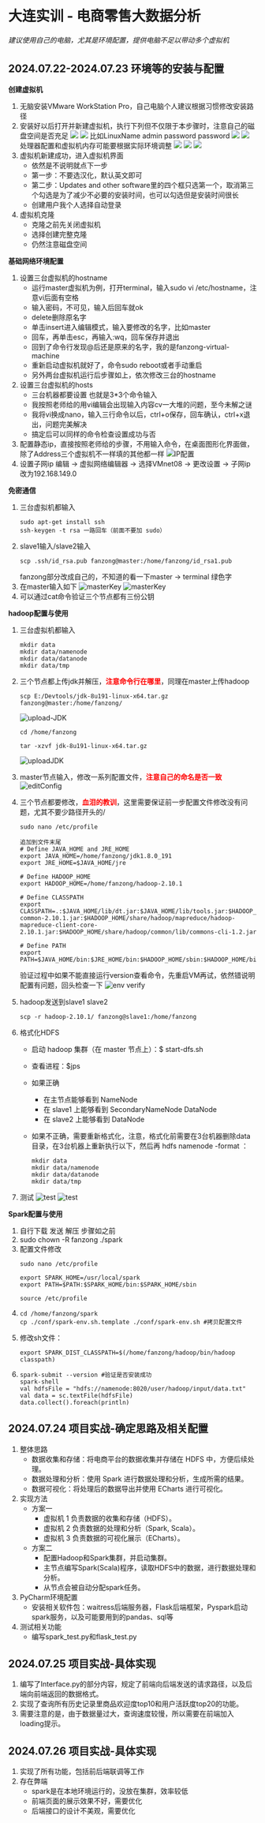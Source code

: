 # 大连实训 - 电商零售大数据分析
###### 建议使用自己的电脑，尤其是环境配置，提供电脑不足以带动多个虚拟机

## 2024.07.22-2024.07.23 环境等的安装与配置
**创建虚拟机**
1. 无脑安装VMware WorkStation Pro，自己电脑个人建议根据习惯修改安装路径
2. 安装好以后打开并新建虚拟机，执行下列但不仅限于本步骤时，注意自己的磁盘空间是否充足
![](img/VM-0.png)
![](img/VM-1.png)
比如LinuxName admin password password
![](img/VM-2.png)
![](img/VM-3.png)
处理器配置和虚拟机内存可能要根据实际环境调整
![](img/VM-4.png)
![](img/VM-5.png)
![](img/VM-6.png)
3. 虚拟机新建成功，进入虚拟机界面
   - 依然是不说明就点下一步
   - 第一步：不要选汉化，默认英文即可
   - 第二步：Updates and other software里的四个框只选第一个，取消第三个勾选是为了减少不必要的安装时间，也可以勾选但是安装时间很长
   - 创建用户我个人选择自动登录
4. 虚拟机克隆
   - 克隆之前先关闭虚拟机
   - 选择创建完整克隆
   - 仍然注意磁盘空间

**基础网络环境配置**
1. 设置三台虚拟机的hostname
   - 运行master虚拟机为例，打开terminal，输入sudo vi /etc/hostname，注意vi后面有空格
   - 输入密码，不可见，输入后回车就ok
   - delete删除原名字
   - 单击insert进入编辑模式，输入要修改的名字，比如master
   - 回车，再单击esc，再输入:wq，回车保存并退出
   - 回到了命令行发现@后还是原来的名字，我的是fanzong-virtual-machine
   - 重新启动虚拟机就好了，命令sudo reboot或者手动重启
   - 另外两台虚拟机运行后步骤如上，依次修改三台的hostname
2. 设置三台虚拟机的hosts
   - 三台机器都要设置 也就是3*3个命令输入
   - 我按照老师给的用vi编辑会出现输入内容cv一大堆的问题，至今未解之谜
   - 我将vi换成nano，输入三行命令以后，ctrl+o保存，回车确认，ctrl+x退出，问题完美解决
   - 搞定后可以同样的命令检查设置成功与否
3. 配置静态ip，直接按照老师给的步骤，不用输入命令，在桌面图形化界面做，除了Address三个虚拟机不一样填的其他都一样
 ![IP配置](img/IPconfig.png)
4. 设置子网ip
   编辑 -> 虚拟网络编辑器 -> 选择VMnet08 -> 更改设置 -> 子网ip改为192.168.149.0

**免密通信**
1. 三台虚拟机都输入
   ```
   sudo apt-get install ssh
   ssh-keygen -t rsa 一路回车（前面不要加 sudo）
   ```
2. slave1输入/slave2输入
   ```
   scp .ssh/id_rsa.pub fanzong@master:/home/fanzong/id_rsa1.pub
   ```
   fanzong部分改成自己的，不知道的看一下master -> terminal 绿色字
3. 在master输入如下
   ![masterKey](img/masterKey0.png)
   ![masterKey](img/masterKey1.png)
4. 可以通过cat命令验证三个节点都有三份公钥

**hadoop配置与使用**
1. 三台虚拟机都输入
   
   ```
   mkdir data
   mkdir data/namenode
   mkdir data/datanode
   mkdir data/tmp
   ```
2. 三个节点都上传jdk并解压，**<span style="color:red">注意命令行在哪里</span>**，同理在master上传hadoop
   ```
   scp E:/Devtools/jdk-8u191-linux-x64.tar.gz fanzong@master:/home/fanzong/
   ```
   ![upload-JDK](img/uploadJDK.png)
   ```
   cd /home/fanzong
   ```
   ```
   tar -xzvf jdk-8u191-linux-x64.tar.gz
   ```
   ![uploadJDK](img/jieyaJDK.png)
3. master节点输入，修改一系列配置文件，**<span style="color:red">注意自己的命名是否一致</span>**
   ![editConfig](img/UIEditConfig.png)
4. 三个节点都要修改，**<span style="color:red">血泪的教训</span>**，这里需要保证前一步配置文件修改没有问题，尤其不要少路径开头的/
   ```
   sudo nano /etc/profile
   ```
 
   
   ``` 
   追加到文件末尾
   # Define JAVA_HOME and JRE_HOME
   export JAVA_HOME=/home/fanzong/jdk1.8.0_191
   export JRE_HOME=$JAVA_HOME/jre

   # Define HADOOP_HOME
   export HADOOP_HOME=/home/fanzong/hadoop-2.10.1

   # Define CLASSPATH
   export CLASSPATH=.:$JAVA_HOME/lib/dt.jar:$JAVA_HOME/lib/tools.jar:$HADOOP_HOME/share/hadoop/common/hadoop-common-2.10.1.jar:$HADOOP_HOME/share/hadoop/mapreduce/hadoop-mapreduce-client-core-2.10.1.jar:$HADOOP_HOME/share/hadoop/common/lib/commons-cli-1.2.jar

   # Define PATH
   export PATH=$JAVA_HOME/bin:$JRE_HOME/bin:$HADOOP_HOME/sbin:$HADOOP_HOME/bin:$PATH

   ```
   验证过程中如果不能直接运行version查看命令，先重启VM再试，依然错说明配置有问题，回头检查一下
   ![env verify](img/env-verify.png)
5. hadoop发送到slave1 slave2
   ```
   scp -r hadoop-2.10.1/ fanzong@slave1:/home/fanzong
   ```
6. 格式化HDFS
   - 启动 hadoop 集群（在 master 节点上）：$ start-dfs.sh
   - 查看进程：$jps
   - 如果正确
     - 在主节点能够看到 NameNode
     - 在 slave1 上能够看到 SecondaryNameNode DataNode
     - 在 slave2 上能够看到 DataNode

   - 如果不正确，需要重新格式化，注意，格式化前需要在3台机器删除data目录，在3台机器上重新执行以下，然后再 hdfs namenode -format ：
      ```
      mkdir data
      mkdir data/namenode
      mkdir data/datanode
      mkdir data/tmp
      ```
7. 测试
   ![test](img/testHDFSinput.png)
   ![test](img/testHDFSoutput.png)


**Spark配置与使用**
1. 自行下载 发送 解压 步骤如之前
2. sudo chown -R fanzong ./spark
3. 配置文件修改
   ```
   sudo nano /etc/profile
   ```
   ```
   export SPARK_HOME=/usr/local/spark
   export PATH=$PATH:$SPARK_HOME/bin:$SPARK_HOME/sbin
   ```
   ```
   source /etc/profile
   ```
4. 
   ```
   cd /home/fanzong/spark
   cp ./conf/spark-env.sh.template ./conf/spark-env.sh #拷贝配置文件
   ```
5. 修改sh文件：
   ```
   export SPARK_DIST_CLASSPATH=$(/home/fanzong/hadoop/bin/hadoop classpath)
   ```
6. 
   ```
   spark-submit --version #验证是否安装成功
   spark-shell
   val hdfsFile = "hdfs://namenode:8020/user/hadoop/input/data.txt"
   val data = sc.textFile(hdfsFile)
   data.collect().foreach(println)
   ```

##  2024.07.24 项目实战-确定思路及相关配置
1. 整体思路
   - 数据收集和存储：将电商平台的数据收集并存储在 HDFS 中，方便后续处理。
   - 数据处理和分析：使用 Spark 进行数据处理和分析，生成所需的结果。
   - 数据可视化：将处理后的数据导出并使用 ECharts 进行可视化。
2. 实现方法
   - 方案一    
     - 虚拟机 1 负责数据的收集和存储（HDFS）。
     - 虚拟机 2 负责数据的处理和分析（Spark, Scala）。
     - 虚拟机 3 负责数据的可视化展示（ECharts）。
   - 方案二
     - 配置Hadoop和Spark集群，并启动集群。
     - 主节点编写Spark(Scala)程序，读取HDFS中的数据，进行数据处理和分析。
     - 从节点会被自动分配spark任务。
3. PyCharm环境配置
     - 安装相关软件包：waitress后端服务器，Flask后端框架，Pyspark启动spark服务，以及可能要用到的pandas、sql等
4. 测试相关功能
     - 编写spark_test.py和flask_test.py

## 2024.07.25 项目实战-具体实现
1. 编写了Interface.py的部分内容，规定了前端向后端发送的请求路径，以及后端向前端返回的数据格式。
2. 实现了查询所有历史记录里商品欢迎度top10和用户活跃度top20的功能。
3. 需要注意的是，由于数据量过大，查询速度较慢，所以需要在前端加入loading提示。

## 2024.07.26 项目实战-具体实现
1. 实现了所有功能，包括前后端联调等工作
2. 存在弊端
   - spark是在本地环境运行的，没放在集群，效率较低
   - 前端页面的展示效果不好，需要优化
   - 后端接口的设计不美观，需要优化